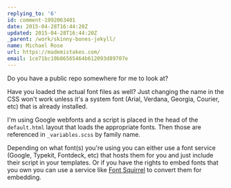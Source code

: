 ```yaml
---
replying_to: '6'
id: comment-1992063401
date: 2015-04-28T16:44:20Z
updated: 2015-04-28T16:44:20Z
_parent: /work/skinny-bones-jekyll/
name: Michael Rose
url: https://mademistakes.com/
email: 1ce71bc10b86565464b612093d89707e
---
```


Do you have a public repo somewhere for me to look at?

Have you loaded the actual font files as well? Just changing the name in the CSS
won't work unless it's a system font (Arial, Verdana, Georgia, Courier, etc)
that is already installed.

I'm using Google webfonts and a script is placed in the head of the
`default.html` layout that loads the appropriate fonts. Then those are
referenced in `_variables.scss` by family name.

Depending on what font(s) you're using you can either use a font service
(Google, Typekit, Fontdeck, etc) that hosts them for you and just include their
script in your templates. Or if you have the rights to embed fonts that you own
you can use a service like
[Font Squirrel](http://www.fontsquirrel.com/tools/webfont-generator) to convert
them for embedding.
